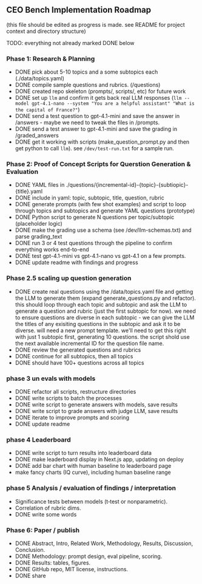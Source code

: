 ## CEO Bench Implementation Roadmap

(this file should be edited as progress is made. see README for project context and directory structure)

TODO: everything not already marked DONE below

### Phase 1: Research & Planning

* DONE pick about 5-10 topics and a some subtopics each (./data/topics.yaml)
* DONE compile sample questions and rubrics. (/questions)
* DONE created repo skeleton (prompts/, scripts/, etc) for future work
* DONE set up `llm` and confirm it gets back real LLM responses (`llm --model gpt-4.1-nano --system "You are a helpful assistant" "What is the capital of France?"`)
* DONE send a test question to gpt-4.1-mini and save the answer in /answers - maybe we need to tweak the files in /prompts.
* DONE send a test answer to gpt-4.1-mini and save the grading in /graded_answers
* DONE get it working with scripts (make_question_prompt.py and then get python to call `llm`). see `/dev/test-run.txt` for a sample run.

### Phase 2: Proof of Concept Scripts for Querstion Generation & Evaluation

* DONE YAML files in ./questions/{incremental-id}-{topic}-{subtiopic}-{title}.yaml
* DONE include in yaml: topic, subtopic, title, question, rubric
* DONE generate prompts (with few shot examples) and script to loop through topics and subtopics and generate YAML questions (prototype)
* DONE Python script to generate N questions per topic/subtopic (placeholder logic)
* DONE make the grading use a schema (see /dev/llm-schemas.txt) and parse grading_text
* DONE run 3 or 4 test questions through the pipeline to confirm everything works end-to-end
* DONE test gpt-4.1-mini vs gpt-4.1-nano vs gpt-4.1 on a few prompts.
* DONE update readme with findings and progress

### Phase 2.5 scaling up question generation

* DONE create real questions using the /data/topics.yaml file and getting the LLM to generate them (expand generate_questions.py and refactor). this should loop through each topic and subtopic and ask the LLM to generate a question and rubric (just the first subtopic for now). we need to ensure questions are diverse in each subtopic - we can give the LLM the titles of any exisiting questions in the subtopic and ask it to be diverse. will need a new prompt template. we'll need to get this right with just 1 subtopic first, generating 10 questions. the script shold use the next available incremental ID for the question file name.
* DONE  review the generated questions and rubrics
* DONE continue for all subtopics, then all topics
* DONE should have 100+ questions across all topics

### phase 3 un evals with models

* DONE refactor all scripts, restructure directories
* DONE write scripts to batch the processes
* DONE write script to generate answers with models, save results
* DONE write script to grade answers with judge LLM, save results
* DONE iterate to improve prompts and scoring
* DONE update readme

### phase 4 Leaderboard

* DONE write script to turn results into leaderboard data
* DONE make leaderboard display in Next.js app, updating on deploy
* DONE add bar chart with human baseline to leaderboard page
* make fancy charts (IQ curve), including human baseline range

### phase 5 Analysis / evaluation of findings / interpretation

* Significance tests between models (t‑test or nonparametric).
* Correlation of rubric dims.
* DONE write some words

### Phase 6: Paper / publish

* DONE Abstract, Intro, Related Work, Methodology, Results, Discussion, Conclusion.
* DONE Methodology: prompt design, eval pipeline, scoring.
* DONE Results: tables, figures.
* DONE GitHub repo, MIT license, instructions.
* DONE share
